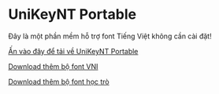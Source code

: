 # UniKeyNT Portable

Đây là một phần mềm hỗ trợ font Tiếng Việt không cần cài đặt!

[Ấn vào đây để tải về UniKeyNT Portable](https://www.unikey.org/download.html)

[Download thêm bộ font VNI](https://bsthanh-my.sharepoint.com/:u:/g/personal/laptopxiaomi_bsthanh_tk/EUC1GiUdca9Ijzr9bnyC96cBwWnrPNzdDVWqoLS4LB-j0g?e=zgDbnW)

[Download thêm bộ font học trò](https://bsthanh-my.sharepoint.com/:u:/g/personal/laptopxiaomi_bsthanh_tk/EerJY7VHQvpOiIXq-KGCNWYB4Fz8r3fHK3OCctzVk4jkUQ?e=3FahVn)
